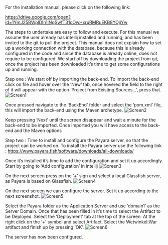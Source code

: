 For the installation manual, please click on the following link:

https://drive.google.com/open?id=1YmJ25BWplDIn1iNgSwfT31cOwHxruRMRuEKB8YOjjYw

The steps to undertake are easy to follow and execute. For this manual we assume the user already has intellij installed and running, and has been invited to the git to pull the project. This manual does not explain how to set up a working connection with the database, because this is already configured in the code and since the database is already online, does not require to be configured. We start off by downloading the project from git, once the project has been downloaded it’s time to get some configurations up and running. 

Step one : 
We start off by importing the back-end. To import the back-end click on file and hover over the ‘New’ tab, once hovered the field to the right of it will appear with the option ‘Project from Existing Sources...’, press that. 
![Screen1](https://drive.google.com/open?id=1AI6WIJ7KYEAfccJ_FLMnsZIKZLB7Yay9)

Once pressed navigate to the ‘BackEnd’ folder and select the ‘pom.xml’ file, this will import the back-end using the Maven archetype. 
![Screen2](https://drive.google.com/open?id=1xOTZaOprILtfVHziJhsekhys-QMd-VoU)

Keep pressing ‘Next’ until the screen disappear and wait a minute for the back-end to be imported. Once imported you will have access to the back-end and the Maven options 

Step two :
Time to install and configure the Payara server, so that the project can be worked on. To install the Payara server use the following link : https://www.payara.fish/software/downloads/all-downloads/

Once it’s installed it’s time to add the configuration and set it up accordingly. Start by going to ‘Add configuration’ in intellij
![Screen3](https://drive.google.com/open?id=1JwCuBMCp3vT_lTMmC7Mary_SDdtJDrkt) 

On the next screen press on the ‘+’ sign and select a local Glassfish server, as Payara is based on Glassfish.
![Screen4](https://drive.google.com/open?id=1-dB1Bv_VPLRpJRKAa_8Ya1Hp728NNWoD)


On the next screen we can configure the server. Set it up according to the next screenshot.
![Screen5](https://drive.google.com/open?id=1RBEU7OoGaYZhDhASbFV2vFQudQ40ne0y)

Select the Payara folder as the Application Server and use ‘domain1’ as the Server Domain. Once that has been filled in it’s time to select the Artifact to be Deployed. Select the ‘Deployment’ tab at the top of the screen. At the right click on the ‘+’ symbol and select Artifact. Select the Wetwinkel:War artifact and finish up by pressing ‘OK’.
![Screen6](https://drive.google.com/open?id=1aQMww9zFhWOJGl6J_O5CBBzhHAY86AvW)

The server has now been configured.  

